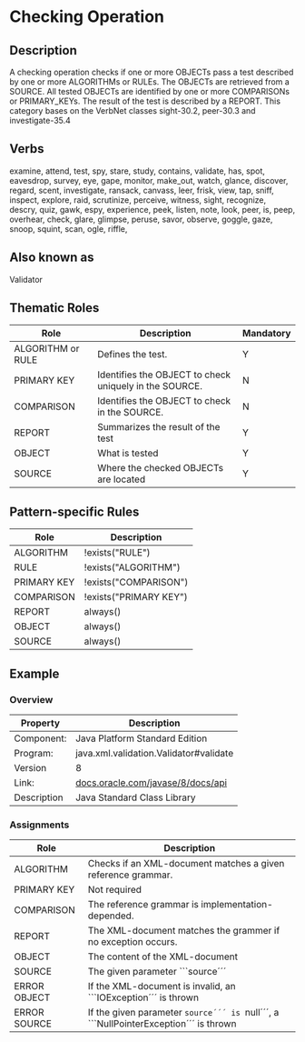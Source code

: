 # Checking Operation 

## Description 
A checking operation checks if one or more OBJECTs pass a test described by one or more ALGORITHMs or RULEs. The OBJECTs are retrieved from a SOURCE. All tested OBJECTs are identified by one or more COMPARISONs or PRIMARY_KEYs. The result of the test is described by a REPORT. This category bases on the VerbNet classes sight-30.2, peer-30.3 and investigate-35.4

## Verbs
examine, attend, test, spy, stare, study, contains, validate, has, spot, eavesdrop, survey, eye, gape, monitor, make_out, watch,
glance, discover, regard, scent, investigate, ransack, canvass, leer, frisk, view, tap, sniff, inspect, explore, raid, scrutinize, perceive, witness, sight, recognize, descry, quiz, gawk, espy, experience, peek, listen, note, look, peer, is, peep, overhear, check,
glare, glimpse, peruse, savor, observe, goggle, gaze, snoop, squint, scan, ogle, riffle,

## Also known as
Validator

## Thematic Roles

|  Role            | Description                                            |Mandatory
|------------------|--------------------------------------------------------|---------
|ALGORITHM or RULE | Defines the test.                                      | Y
|PRIMARY KEY       | Identifies the OBJECT to check uniquely in the SOURCE. | N
|COMPARISON        | Identifies the OBJECT to check in the SOURCE.          | N
|REPORT            | Summarizes the result of the test                      | Y
|OBJECT            | What is tested                                         | Y
|SOURCE            | Where the checked OBJECTs are located                  | Y

## Pattern-specific Rules

|  Role            | Description                                            
|------------------|--------------------------------------------------------
|ALGORITHM         | !exists("RULE")
|RULE              | !exists("ALGORITHM")
|PRIMARY KEY       | !exists("COMPARISON")
|COMPARISON        | !exists("PRIMARY KEY")
|REPORT            | always()
|OBJECT            | always()
|SOURCE            | always()

## Example

### Overview

| Property          | Description
|-------------------|--------------------------------------------------------
|Component:         | Java Platform Standard Edition 
|Program:           | java.xml.validation.Validator#validate
|Version            | 8
|Link:              | [docs.oracle.com/javase/8/docs/api](http://docs.oracle.com/javase/8/docs/api/javax/xml/validation/Validator.html#validate-javax.xml.transform.Source-)
|Description        | Java Standard Class Library

### Assignments

|  Role            | Description                                            
|------------------|--------------------------------------------------------
|ALGORITHM         | Checks if an XML-document matches a given reference grammar.
|PRIMARY KEY       | Not required
|COMPARISON        | The reference grammar is implementation-depended.
|REPORT            | The XML-document matches the grammer if no exception occurs.
|OBJECT            | The content of the XML-document 
|SOURCE            | The given parameter ```source´´´
|ERROR OBJECT      | If the XML-document is invalid, an ```IOException´´´ is thrown
|ERROR SOURCE      | If the given parameter ```source´´´ is ```null´´´, a ```NullPointerException´´´ is thrown
